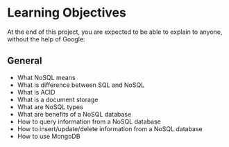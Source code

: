 # Learning Objectives

At the end of this project, you are expected to be able to explain to anyone, without the help of Google:

## General

+ What NoSQL means
+ What is difference between SQL and NoSQL
+ What is ACID
+ What is a document storage
+ What are NoSQL types
+ What are benefits of a NoSQL database
+ How to query information from a NoSQL database
+ How to insert/update/delete information from a NoSQL database
+ How to use MongoDB